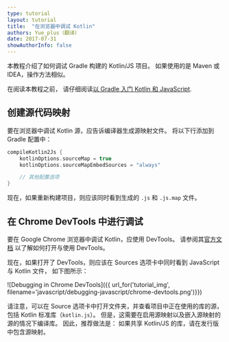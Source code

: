 ```yaml
---
type: tutorial
layout: tutorial
title:  "在浏览器中调试 Kotlin"
authors: Yue_plus（翻译）
date: 2017-07-31
showAuthorInfo: false
---
```


本教程介绍了如何调试 Gradle 构建的 Kotlin/JS 项目。
如果使用的是 Maven 或 IDEA，操作方法相似。

在阅读本教程之前，
请仔细阅读[以 Gradle 入门 Kotlin 和 JavaScript](http://www.kotlincn.net/docs/tutorials/javascript/getting-started-gradle/getting-started-with-gradle.html).


## 创建源代码映射

要在浏览器中调试 Kotlin 源，应告诉编译器生成源映射文件。
将以下行添加到 Gradle 配置中：

<div class="sample" markdown="1" theme="idea" mode="groovy">

``` groovy
compileKotlin2Js {
    kotlinOptions.sourceMap = true
    kotlinOptions.sourceMapEmbedSources = "always"

    // 其他配置选项
} 
```

</div>

现在，如果重新构建项目，则应该同时看到生成的 `.js` 和 `.js.map` 文件。


## 在 Chrome DevTools 中进行调试

要在 Google Chrome 浏览器中调试 Kotlin，应使用 DevTools。
请参阅其[官方文档](https://developer.chrome.com/devtools)
以了解如何打开与使用 DevTools。

现在，如果打开了 DevTools，则应该在 Sources 选项卡中同时看到 JavaScript 与 Kotlin 文件，
如下图所示：

![Debugging in Chrome DevTools]({{ url_for('tutorial_img', filename='javascript/debugging-javascript/chrome-devtools.png')}})

请注意，可以在 Source 选项卡中打开文件夹，并查看项目中正在使用的库的源，
包括 Kotlin 标准库（`kotlin.js`）。
但是，这需要在启用源映射以及嵌入源映射的源的情况下编译库。
因此，推荐做法是：
如果共享 Kotlin/JS 的库，请在发行版中包含源映射。
